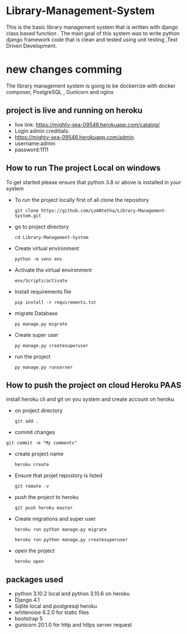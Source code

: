 # Library-Management-System
This is the basic library management system that is written with django class based function . The main goal of this system was to write  python django framework code that is clean and tested using  unit testing ,Test Driven Development.
# new changes comming
The library management system is going to be dockerrize with docker composer, PostgreSQL , Gunicorn and nginx 
## project is live and running on heroku
- live link: https://mighty-sea-09546.herokuapp.com/catalog/
- Login admin creditials:
- https://mighty-sea-09546.herokuapp.com/admin
- username:admin
- password:1111
## How to run The project Local on windows

To get started please ensure that python 3.8 or above is installed in your system


- To run the project locally first of all clone the repository 
  ```
  git clone https://github.com/LomNtetha/Library-Management-System.git
  ```
- go to project directory
  ```
  cd Library-Management-System
  ```

- Create virtual environment
  ```
  python -m venv env
  ```
- Activate the virtual environment
  ```
  env/Scripts/activate
  ```

- Install requirements file
  ```
  pip install -r requirements.txt
  ```

- migrate Database
  ```
  py manage.py migrate
  ```

- Create super user
  ```
  py manage.py createsuperuser
  ```

- run the project
  ```
  py manage.py runserver
  ```

## How to push the project on cloud Heroku PAAS

install heroku cli and git on you system and create  account on heroku

- on project directory
  ```
  git add .
  ```

  
- commit changes
 ```
 git commit -m "My comments"
 ```
     
- create project name
  ```
  heroku create
  ```

- Ensure that projet repostory is listed
  ```
  git remote -v
  ```

- push the project to heroku
  ```
  git push heroku master
  ```

- Create migrations and super user
  ```
  heroku run python manage.py migrate
  ```

  ```
  heroku run python manage.py createsuperuser
  ```

- open the project
  ```
  heroku open
  ```

## packages used 
- python 3.10.2 local and python 3.10.6 on heroku
- Django 4.1
- Sqlite local and postgresql heroku
- whitenoise  6.2.0 for static files
- bootstrap 5
- gunicorn 20.1.0 for http and https server request
 
